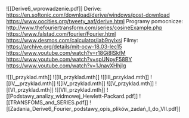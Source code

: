
![[Derive6_wprowadzenie.pdf]]
Derive:
https://en.softonic.com/download/derive/windows/post-download
https://www.oocities.org/tweety_aaf/derive.html
Programy pomocnicze:
http://www.thefouriertransform.com/series/cosineExample.php
https://www.falstad.com/fourier/Fourier.html
https://www.desmos.com/calculator/lab9nylxsi
Filmy:
https://archive.org/details/mit-ocw-18.03-lec15
https://www.youtube.com/watch?v=r18Gi8lSkfM
https://www.youtube.com/watch?v=spUNpyF58BY
https://www.youtube.com/watch?v=1JnayXHhjlg

![[I_przyklad.mth]]
![[II_przyklad.mth]]
![[III_przyklad.mth]]
![[IV__przyklad.mth]]
![[IV_przyklad.mth]]
![[V_przyklad.mth]]
![[VI_przyklad.mth]]
![[VII_przyklad.mth]]
![[Podstawy_analizy_widmowej_Hewlett-Packard.pdf]]
![[TRANSFOMS_and_SERIES.pdf]]
![[Zadania_Derive6_Fourier_podstawy_opis_plików_zadań_I_do_VII.pdf]]